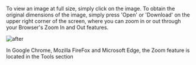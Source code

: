 To view an image at full size, simply click on the image.
To obtain the original dimensions of the image, simply press 'Open' or 'Download' on the upper right corner of the screen,
where you can zoom in or out through your Browser's Zoom In and Out features.

![after](/static/images/help/open-download.png)

In Google Chrome, Mozilla FireFox and Microsoft Edge, the Zoom feature is located in the Tools section
